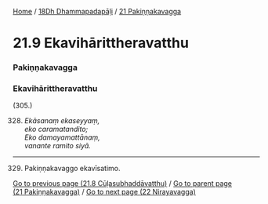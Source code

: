 
[Home](/) / [18Dh Dhammapadapāḷi](/tipitaka/18Dh.md) / [21 Pakiṇṇakavagga](/tipitaka/18Dh/21.md)

# 21.9 Ekavihārittheravatthu

### Pakiṇṇakavagga

### Ekavihārittheravatthu

(305.)

328. _Ekāsanaṃ ekaseyyaṃ,_  
_eko caramatandito;_  
_Eko damayamattānaṃ,_  
_vanante ramito siyā._  


---

329. Pakiṇṇakavaggo ekavīsatimo.



[Go to previous page (21.8 Cūḷasubhaddāvatthu)](/tipitaka/18Dh/21/21.8.md) / [Go to parent page (21 Pakiṇṇakavagga)](/tipitaka/18Dh/21.md) / [Go to next page (22 Nirayavagga)](/tipitaka/18Dh/22.md)



